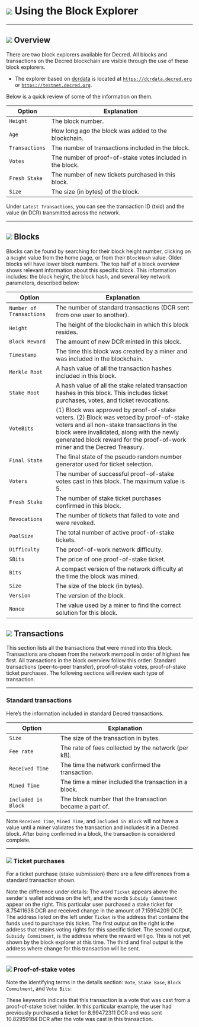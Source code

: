 # <img class="dcr-icon" src="/img/dcr-icons/BlockExplorer.svg" /> Using the Block Explorer

---

## <img class="dcr-icon" src="/img/dcr-icons/Info.svg" /> Overview

There are two block explorers available for Decred. All blocks and transactions on the Decred blockchain
are visible through the use of these block explorers.

* The explorer based on 
[dcrdata](https://github.com/decred/dcrdata) is located at
[`https://dcrdata.decred.org`](https://dcrdata.decred.org) or
[`https://testnet.decred.org`](https://testnet.decred.org).

Below is a quick review of some of the information on them.

Option         | Explanation
---            | ---
`Height`       | The block number.
`Age`          | How long ago the block was added to the blockchain.
`Transactions` | The number of transactions included in the block.
`Votes`        | The number of proof-of-stake votes included in the block.
`Fresh Stake`  | The number of new tickets purchased in this block.
`Size`         | The size (in bytes) of the block.

Under `Latest Transactions`, you can see the transaction ID (txid) and
the value (in DCR) transmitted across the network.

---

## <img class="dcr-icon" src="/img/dcr-icons/Blocks.svg" /> Blocks

Blocks can be found by searching for their block height number,
clicking on a `Height` value from the home page, or from their
`BlockHash` value. Older blocks will have lower block numbers. The top
half of a block overview shows relevant information about this
specific block. This information includes: the block height, the block
hash, and several key network parameters, described below:

Option                   | Explanation
---                      | ---
`Number of Transactions` | The number of standard transactions (DCR sent from one user to another).
`Height`                 | The height of the blockchain in which this block resides.
`Block Reward`           | The amount of new DCR minted in this block.
`Timestamp`              | The time this block was created by a miner and was included in the blockchain.
`Merkle Root`            | A hash value of all the transaction hashes included in this block.
`Stake Root`             | A hash value of all the stake related transaction hashes in this block. This includes ticket purchases, votes, and ticket revocations.
`VoteBits`               | (1) Block was approved by proof-of-stake voters. (2) Block was vetoed by proof-of-stake voters and all non-stake transactions in the block were invalidated, along with the newly generated block reward for the proof-of-work miner and the Decred Treasury.
`Final State`            | The final state of the pseudo random number generator used for ticket selection.
`Voters`                 | The number of successful proof-of-stake votes cast in this block. The maximum value is 5.
`Fresh Stake`            | The number of stake ticket purchases confirmed in this block.
`Revocations`            | The number of tickets that failed to vote and were revoked.
`PoolSize`               | The total number of active proof-of-stake tickets.
`Difficulty`             | The proof-of-work network difficulty.
`SBits`                  | The price of one proof-of-stake ticket.
`Bits`                   | A compact version of the network difficulty at the time the block was mined.
`Size`                   | The size of the block (in bytes).
`Version`                | The version of the block.
`Nonce`                  | The value used by a miner to find the correct solution for this block.

## <img class="dcr-icon" src="/img/dcr-icons/Transactions.svg" /> Transactions

This section lists all the transactions that were mined into this
block. Transactions are chosen from the network mempool in order of
highest fee first. All transactions in the block overview follow this
order: Standard transactions (peer-to-peer transfer), proof-of-stake
votes, proof-of-stake ticket purchases. The following sections will
review each type of transaction.

---

### Standard transactions

Here’s the information included in standard Decred transactions.

Option              | Explanation
---                 | ---
`Size`              | The size of the transaction in bytes.
`Fee rate`          | The rate of fees collected by the network (per kB).
`Received Time`     | The time the network confirmed the transaction.
`Mined Time`        | The time a miner included the transaction in a block.
`Included in Block` | The block number that the transaction became a part of.

Note `Received Time`, `Mined Time`, and `Included in Block` will not have a value until a miner validates the transaction and includes it in a Decred block. After being confirmed in a block, the transaction is considered complete.


---

### <img class="dcr-icon" src="/img/dcr-icons/TicketLive.svg" /> Ticket purchases

For a ticket purchase (stake submission) there are a few differences
from a standard transaction shown.

Note the difference under details: The word `Ticket` appears above the
sender's wallet address on the left, and the words `Subsidy
Commitment` appear on the right. This particular user purchased a
stake ticket for 8.75411638 DCR and received change in the amount
of 7.15994209 DCR. The address listed on the left under `Ticket` is
the address that contains the funds used to purchase this
ticket. The first output on the right is the address that retains
voting rights for this specific ticket. The second output, `Subsidy
Commitment`, is the address where the reward will go. This is not yet
shown by the block explorer at this time. The third and final output
is the address where change for this transaction will be sent.

---

### <img class="dcr-icon" src="/img/dcr-icons/TicketVoted.svg" /> Proof-of-stake votes

Note the identifying terms in the details section: `Vote`, `Stake
Base`, `Block Commitment`, and `Vote Bits`:

These keywords indicate that this transaction is a vote that was cast
from a proof-of-stake ticket holder. In this particular example, the
user had previously purchased a ticket for 8.99472311 DCR and was
sent 10.82959184 DCR after the vote was cast in this transaction.
